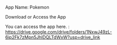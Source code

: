 App Name: Pokemon

Download or Access the App

You can access the app here. : https://drive.google.com/drive/folders/1NxwJ49zL-6ip2Fk7zMpn5JhlDQLTdWxW?usp=drive_link
